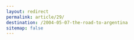 ```yaml
---
layout: redirect
permalink: article/29/
destination: /2004-05-07-the-road-to-argentina
sitemap: false
---
```


